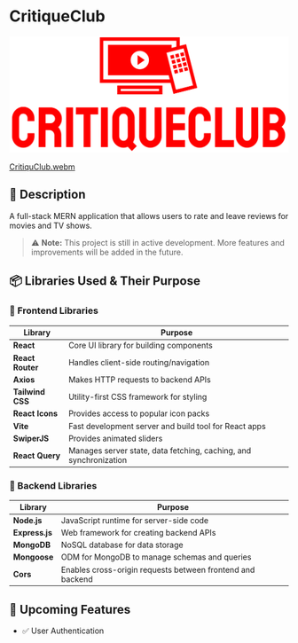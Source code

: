 # CritiqueClub

<img src="./client/src/assets/logo.png" alt="App Screenshot" width="600"/>

[CritiquClub.webm](https://github.com/user-attachments/assets/7b262443-87ae-4acc-801a-b8354962673f)

## 📖 Description

A full-stack MERN application that allows users to rate and leave reviews for movies and TV shows.

> ⚠️ **Note:** This project is still in active development. More features and improvements will be added in the future.

## 📦 Libraries Used & Their Purpose

### 🧩 Frontend Libraries

| Library          | Purpose                                                           |
| ---------------- | ----------------------------------------------------------------- |
| **React**        | Core UI library for building components                           |
| **React Router** | Handles client-side routing/navigation                            |
| **Axios**        | Makes HTTP requests to backend APIs                               |
| **Tailwind CSS** | Utility-first CSS framework for styling                           |
| **React Icons**  | Provides access to popular icon packs                             |
| **Vite**         | Fast development server and build tool for React apps             |
| **SwiperJS**     | Provides animated sliders                                         |
| **React Query**  | Manages server state, data fetching, caching, and synchronization |

### 🧩 Backend Libraries

| Library        | Purpose                                                    |
| -------------- | ---------------------------------------------------------- |
| **Node.js**    | JavaScript runtime for server-side code                    |
| **Express.js** | Web framework for creating backend APIs                    |
| **MongoDB**    | NoSQL database for data storage                            |
| **Mongoose**   | ODM for MongoDB to manage schemas and queries              |
| **Cors**       | Enables cross-origin requests between frontend and backend |

## 🔮 Upcoming Features

- ✅ User Authentication
